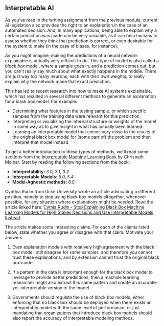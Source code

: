 
## Interpretable AI

As you've read in the writing assignment from the previous module, current AI
legislation also provides the right to an explanation in the case of an
automated decision. And, in many applications, being able to explain why a
certain prediction was made can be very valuable, as it can help humans to
assess whether they think that prediction is correct, or even desirable for the
system to make (in the case of biases, for instance).

As you might imagine, making the predictions of a neural network explainable is
actually very difficult to do. This type of model is also called a *black box*
model, where a sample goes in, and a prediction comes out, but you can't really
say much about what exactly happens in the middle. There are just way too many
neurons, each with their own weights, to really explain why the network made
that exact prediction.

This has led to recent research into how to make AI systems explainable, which
has resulted in several different methods to generate an explanation for a
black box model. For example:

* Determining what features in the testing sample, or which specific samples
from the training data were relevant for this prediction.
* Interpreting or visualizing the internal structure or weights of the model in
some way as to give insight in what has actually been learned.
* Learning an interpretable model that comes very close to the results of 
the original black box model for (some part of) the problem and then interpret
that model instead.

To get a better introduction to these types of methods, we'll read some
sections from the
[Interpretable Machine Learning Book](https://christophm.github.io/interpretable-ml-book/)
by Christoph Molnar. Start by reading the following sections from the book:

* **Interpretability:** *3.0, 3.1, 3.2*
* **Interpretable Models:** *5.0, 5.4*
* **Model-Agnostic methods:** *6.0*


Cynthia Rudin from Duke University wrote an article advocating a different
position, namely to stop using black box models altogether, whenever possible,
for any situation where explanations might be needed. Read the article linked
here:
[Cythia Rudin - Stop Explaining Black Box Machine Learning Models for High Stakes Decisions and Use Interpretable Models Instead](https://arxiv.org/abs/1811.10154).

The article makes some interesting claims. For each of the claims listed below,
state whether you agree or disagree with that claim. Motivate your answers.

1. Even explanation models with relatively high agreement with the black box
model, still disagree for some samples, and therefore you cannot trust these
explanations, and by extension cannot trust the original black box model.

2. If a pattern in the data is important enough for the black box model to
leverage to provide better predictions, then a machine learning researcher
might also extract this same pattern and create an accurate-yet-interpretable
version of the model.

3. Governments should regulate the use of black box models, either enforcing
that no black box should be deployed when there exists an interpretable model
with the same level of performance, or just mandating that organizations that
introduce black box models should also report the accuracy of interpretable
modeling methods.

